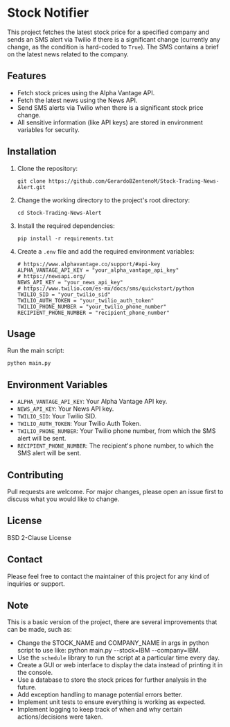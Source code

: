 # Stock Notifier

This project fetches the latest stock price for a specified company and sends an SMS alert via Twilio if there is a significant change (currently any change, as the condition is hard-coded to `True`). The SMS contains a brief on the latest news related to the company.

## Features

- Fetch stock prices using the Alpha Vantage API.
- Fetch the latest news using the News API.
- Send SMS alerts via Twilio when there is a significant stock price change.
- All sensitive information (like API keys) are stored in environment variables for security.

## Installation

1. Clone the repository:
    ```
    git clone https://github.com/GerardoBZentenoM/Stock-Trading-News-Alert.git
    ```
2. Change the working directory to the project's root directory:
    ```
    cd Stock-Trading-News-Alert
    ```
3. Install the required dependencies:
    ```
    pip install -r requirements.txt
    ```
4. Create a `.env` file and add the required environment variables:
    ```
    # https://www.alphavantage.co/support/#api-key
    ALPHA_VANTAGE_API_KEY = "your_alpha_vantage_api_key"
    # https://newsapi.org/
    NEWS_API_KEY = "your_news_api_key"
    # https://www.twilio.com/es-mx/docs/sms/quickstart/python
    TWILIO_SID = "your_twilio_sid"
    TWILIO_AUTH_TOKEN = "your_twilio_auth_token"
    TWILIO_PHONE_NUMBER = "your_twilio_phone_number"
    RECIPIENT_PHONE_NUMBER = "recipient_phone_number"
    ```

## Usage

Run the main script:
```
python main.py
```

## Environment Variables

- `ALPHA_VANTAGE_API_KEY`: Your Alpha Vantage API key.
- `NEWS_API_KEY`: Your News API key.
- `TWILIO_SID`: Your Twilio SID.
- `TWILIO_AUTH_TOKEN`: Your Twilio Auth Token.
- `TWILIO_PHONE_NUMBER`: Your Twilio phone number, from which the SMS alert will be sent.
- `RECIPIENT_PHONE_NUMBER`: The recipient's phone number, to which the SMS alert will be sent.

## Contributing

Pull requests are welcome. For major changes, please open an issue first to discuss what you would like to change.

## License

BSD 2-Clause License

## Contact

Please feel free to contact the maintainer of this project for any kind of inquiries or support.

## Note

This is a basic version of the project, there are several improvements that can be made, such as:

- Change the STOCK_NAME and COMPANY_NAME in args in python script to use like: python main.py --stock=IBM --company=IBM.
- Use the `schedule` library to run the script at a particular time every day.
- Create a GUI or web interface to display the data instead of printing it in the console.
- Use a database to store the stock prices for further analysis in the future.
- Add exception handling to manage potential errors better.
- Implement unit tests to ensure everything is working as expected.
- Implement logging to keep track of when and why certain actions/decisions were taken.
